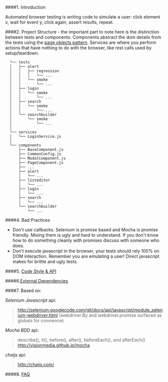 ####1. Introduction

  Automated browser testing is writing code to simulate a user: click element x, wait for event y, click again, assert results, repeat.

####2. Project Structure - the important part to note here is the distinction between tests and components. Components abstract the dom details from the tests using the [page objects pattern](pop.md). Services are where you perform actions that have nothing to do with the browser, like rest calls used by setup/teardown.

```
  └── tests
  │   ├── alert
  │   │   ├── regression
  │   │   │   └── ...
  │   │   └── smoke
  │   │       └── ...
  │   ├── login
  │   │   └── smoke
  │   │       └── ...
  │   ├── search
  │   │   └── smoke
  │   │       └── ...
  │   └── searchbuilder
  │       └── smoke
  │           └── ...
  │
  └── services
  │   └── LoginService.js
  │
  └── components
      ├── BaseComponent.js
      ├── CommonConfig.js
      ├── ModalComponent.js
      ├── PageComponent.js
      ├── ...
      ├── alert
      │   └── ...
      ├── listeditor
      │   └── ...
      ├── login
      │   └── ...
      ├── search
      │   └── ...
      └── searchbuilder
          └── ...
```  

####4. Bad Practices
  - Don't use callbacks. Selenium is promise based and Mocha is promise friendly. Mixing them is ugly and hard to understand. If you don't know how to do something cleanly with promises discuss with someone who does.
  - Don't execute javascript in the browser, your tests should rely 100% on DOM interaction. Remember you are emulating a user! Direct javascript makes for brittle and ugly tests.

####5. [Code Style & API](api.md)

####6.[External Dependencies](external-dependencies.md)

####7. Based on:

*Selenium Javascript* api:

> http://selenium.googlecode.com/git/docs/api/javascript/module_selenium-webdriver.html
> (webdriver.By and webdriver.promise surfaced as globals for convience)

*Mocha BDD* api:

> describe(), it(), before(), after(), beforeEach(), and afterEach()
> http://visionmedia.github.io/mocha

*chaijs* api:

> http://chaijs.com/

####8. [FAQ](/docs/faq.md)

